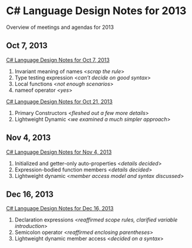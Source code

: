 # C# Language Design Notes for 2013

Overview of meetings and agendas for 2013

## Oct 7, 2013

[C# Language Design Notes for Oct 7, 2013](LDM-2013-10-07.md)

1.	Invariant meaning of names <*scrap the rule*>
2.	Type testing expression <*can’t decide on good syntax*>
3.	Local functions <*not enough scenarios*>
4.	nameof operator <*yes*>

[C# Language Design Notes for Oct 21, 2013](LDM-2013-10-21.md)

1.	Primary Constructors <*fleshed out a few more details*>
2.	Lightweight Dynamic <*we examined a much simpler approach*>

## Nov 4, 2013

[C# Language Design Notes for Nov 4, 2013](LDM-2013-11-04.md)

1. Initialized and getter-only auto-properties <*details decided*>
2. Expression-bodied function members <*details decided*>
3. Lightweight dynamic <*member access model and syntax discussed*>

## Dec 16, 2013

[C# Language Design Notes for Dec 16, 2013](LDM-2013-12-16.md)

1. Declaration expressions <*reaffirmed scope rules, clarified variable introduction*>
2. Semicolon operator <*reaffirmed enclosing parentheses*>
3. Lightweight dynamic member access <*decided on a syntax*>